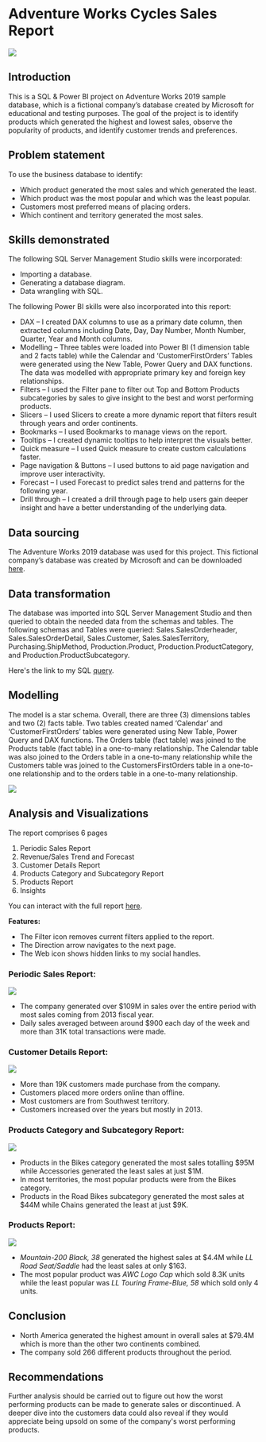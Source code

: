 # Adventure Works Cycles Sales Report
![](intro.png)
## Introduction
This is a SQL & Power BI project on Adventure Works 2019 sample database, which is a fictional company’s database created by Microsoft for educational and testing purposes. The goal of the project is to identify products which generated the highest and lowest sales, observe the popularity of products, and identify customer trends and preferences.
## Problem statement
To use the business database to identify:
- Which product generated the most sales and which generated the least.
- Which product was the most popular and which was the least popular.
- Customers most preferred means of placing orders.
- Which continent and territory generated the most sales.
## Skills demonstrated
The following SQL Server Management Studio skills were incorporated:
- Importing a database.
- Generating a database diagram.
- Data wrangling with SQL.

The following Power BI skills were also incorporated into this report:
- DAX – I created DAX columns to use as a primary date column, then extracted columns including Date, Day, Day Number, Month Number, Quarter, Year and Month columns.
- Modelling – Three tables were loaded into Power BI (1 dimension table and 2 facts table) while the Calendar and ‘CustomerFirstOrders’ Tables were generated using the New Table, Power Query and DAX functions. The data was modelled with appropriate primary key and foreign key relationships.
- Filters – I used the Filter pane to filter out Top and Bottom Products subcategories by sales to give insight to the best and worst performing products.
- Slicers – I used Slicers to create a more dynamic report that filters result through years and order continents.
- Bookmarks – I used Bookmarks to manage views on the report.
- Tooltips – I created dynamic tooltips to help interpret the visuals better.
- Quick measure – I used Quick measure to create custom calculations faster.
- Page navigation & Buttons – I used buttons to aid page navigation and improve user interactivity.
- Forecast – I used Forecast to predict sales trend and patterns for the following year.
- Drill through – I created a drill through page to help users gain deeper insight and have a better understanding of the underlying data.

## Data sourcing
The Adventure Works 2019 database was used for this project. This fictional company’s database was created by Microsoft and can be downloaded [here](https://github.com/Microsoft/sql-server-samples/releases/download/adventureworks/AdventureWorks2019.bak).

## Data transformation
The database was imported into SQL Server Management Studio and then queried to obtain the needed data from the schemas and tables. The following schemas and Tables were queried: 
Sales.SalesOrderheader, Sales.SalesOrderDetail, Sales.Customer, Sales.SalesTerritory, Purchasing.ShipMethod, Production.Product, Production.ProductCategory, and Production.ProductSubcategory.

Here's the link to my SQL [query](https://github.com/emmywritescode/SQL-Queries/blob/main/Adventure%20Works%20Cycles%202019.sql).

## Modelling
The model is a star schema. Overall, there are three (3) dimensions tables and two (2) facts table. Two tables created named ‘Calendar’ and ‘CustomerFirstOrders’ tables were generated using New Table, Power Query and DAX functions. The Orders table (fact table) was joined to the Products table (fact table) in a one-to-many relationship. The Calendar table was also joined to the Orders table in a one-to-many relationship while the Customers table was joined to the CustomersFirstOrders table in a one-to-one relationship and to the orders table in a one-to-many relationship.

![](data_model.png)

## Analysis and Visualizations
The report comprises 6 pages
1. Periodic Sales Report
2. Revenue/Sales Trend and Forecast
3. Customer Details Report
4. Products Category and Subcategory Report
5. Products Report
6. Insights

You can interact with the full report [here](https://app.powerbi.com/view?r=eyJrIjoiMGRmYTYyMDUtMmY5OS00NDQzLWJiOTQtMGYzYWM4NDgxMTM1IiwidCI6ImQ4NzlkOWE0LTZmODEtNDU4NS1iYWJjLWM4OGZjMzBmZTc3YiJ9).

**Features:**
- The Filter icon removes current filters applied to the report.
- The Direction arrow navigates to the next page.
- The Web icon shows hidden links to my social handles.

### Periodic Sales Report:

![](periodic_sales.png)
- The company generated over $109M in sales over the entire period with most sales coming from 2013 fiscal year.
- Daily sales averaged between around $900 each day of the week and more than 31K total transactions were made.

### Customer Details Report:

![](customer_details.png)
- More than 19K customers made purchase from the company.
- Customers placed more orders online than offline.
- Most customers are from Southwest territory.
- Customers increased over the years but mostly in 2013.

### Products Category and Subcategory Report:

![](products_category.png)
- Products in the Bikes category generated the most sales totalling $95M while Accessories generated the least sales at just $1M.
- In most territories, the most popular products were from the Bikes category.
- Products in the Road Bikes subcategory generated the most sales at $44M while Chains generated the least at just $9K.

### Products Report:

![](products_report.png)
- _Mountain-200 Black, 38_ generated the highest sales at $4.4M while _LL Road Seat/Saddle_ had the least sales at only $163.
- The most popular product was _AWC Logo Cap_ which sold 8.3K units while the least popular was _LL Touring Frame-Blue, 58_ which sold only 4 units.

## Conclusion
- North America generated the highest amount in overall sales at $79.4M which is more than the other two continents combined.
- The company sold 266 different products throughout the period.

## Recommendations
Further analysis should be carried out to figure out how the worst performing products can be made to generate sales or discontinued. A deeper dive into the customers data could also reveal if they would appreciate being upsold on some of the company's worst performing products.







